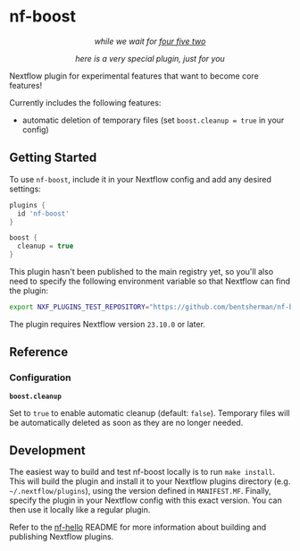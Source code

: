 # nf-boost

<center>
  <p><em>while we wait for <a href="https://github.com/nextflow-io/nextflow/issues/452">four five two</a></em></p>
  <p><em>here is a very special plugin, just for you</em></p>
</center>

Nextflow plugin for experimental features that want to become core features!

Currently includes the following features:

- automatic deletion of temporary files (set `boost.cleanup = true` in your config)

## Getting Started

To use `nf-boost`, include it in your Nextflow config and add any desired settings:

```groovy
plugins {
  id 'nf-boost'
}

boost {
  cleanup = true
}
```

This plugin hasn't been published to the main registry yet, so you'll also need to specify the following environment variable so that Nextflow can find the plugin:

```bash
export NXF_PLUGINS_TEST_REPOSITORY="https://github.com/bentsherman/nf-boost/releases/download/0.1.0/nf-boost-0.1.0-meta.json"
```

The plugin requires Nextflow version `23.10.0` or later.

## Reference

### Configuration

**`boost.cleanup`**

Set to `true` to enable automatic cleanup (default: `false`). Temporary files will be automatically deleted as soon as they are no longer needed.

## Development

The easiest way to build and test nf-boost locally is to run `make install`. This will build the plugin and install it to your Nextflow plugins directory (e.g. `~/.nextflow/plugins`), using the version defined in `MANIFEST.MF`. Finally, specify the plugin in your Nextflow config with this exact version. You can then use it locally like a regular plugin.

Refer to the [nf-hello](https://github.com/nextflow-io/nf-hello) README for more information about building and publishing Nextflow plugins.
